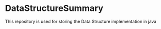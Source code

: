 # DataStructureSummary
This repository is used for storing the Data Structure implementation in java
